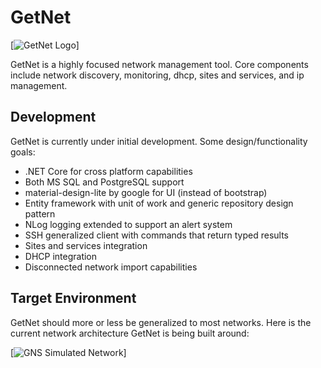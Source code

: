 # GetNet

[![GetNet Logo](/jamessantiago/getnet/raw/master/media/logo/logo_112.png)]

GetNet is a highly focused network management tool.  Core components include network discovery, monitoring, dhcp, sites and services, and ip management.

## Development

GetNet is currently under initial development.  Some design/functionality goals:

*  .NET Core for cross platform capabilities
*  Both MS SQL and PostgreSQL support
*  material-design-lite by google for UI (instead of bootstrap)
*  Entity framework with unit of work and generic repository design pattern
*  NLog logging extended to support an alert system
*  SSH generalized client with commands that return typed results
*  Sites and services integration
*  DHCP integration
*  Disconnected network import capabilities

## Target Environment

GetNet should more or less be generalized to most networks.  Here is the current network architecture GetNet is being built around:

[![GNS Simulated Network](/jamessantiago/getnet/raw/master/gns3/eigrpn%20net%20with%20gre%20tunnels%20to%20user%20sites/screenshot.png)]